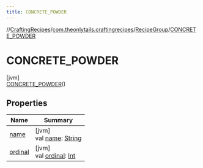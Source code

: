 ```yaml
---
title: CONCRETE_POWDER
---
```

//[CraftingRecipes](../../../../index.html)/[com.theonlytails.craftingrecipes](../../index.html)/[RecipeGroup](../index.html)/[CONCRETE_POWDER](index.html)



# CONCRETE_POWDER



[jvm]\
[CONCRETE_POWDER](index.html)()



## Properties


| Name | Summary |
|---|---|
| [name](name.html) | [jvm]<br>val [name](name.html): [String](https://kotlinlang.org/api/latest/jvm/stdlib/kotlin/-string/index.html) |
| [ordinal](ordinal.html) | [jvm]<br>val [ordinal](ordinal.html): [Int](https://kotlinlang.org/api/latest/jvm/stdlib/kotlin/-int/index.html) |

